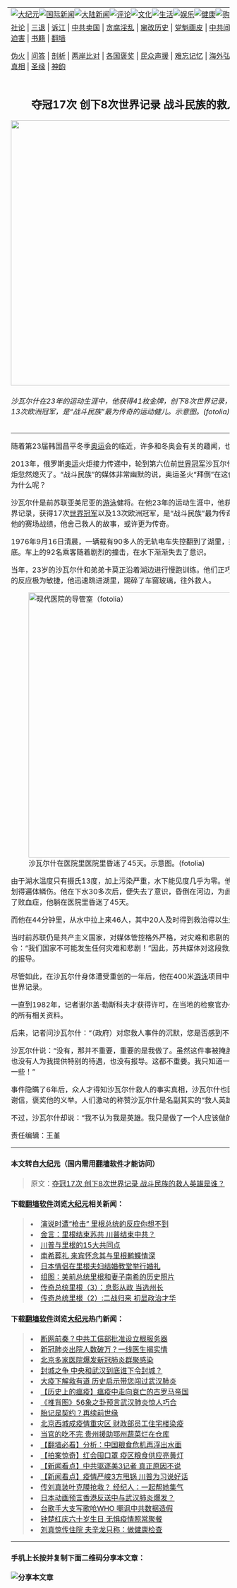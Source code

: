 <a name="1" id="1" target="_blank"></a><span id="1"></span>
<table border="0"><tr><td colspan="2" VALIGN=TOP><a href="https://github.com/upuqsh2796/djy/blob/master/gb/nsc413.md#1"><img src="https://raw.githubusercontent.com/upuqsh2796/www/master/t/djy/1.jpg" title="大纪元"></a><a href="https://github.com/upuqsh2796/djy/blob/master/gb/n24hr.md#1"><img src="https://raw.githubusercontent.com/upuqsh2796/www/master/t/djy/3.jpg" title="国际新闻"></a><a href="https://github.com/upuqsh2796/djy/blob/master/gb/nsc413.md#1"><img src="https://raw.githubusercontent.com/upuqsh2796/www/master/t/djy/4.jpg" title="大陆新闻"></a><a href="https://github.com/upuqsh2796/djy/blob/master/gb/news392.md#1"><img src="https://raw.githubusercontent.com/upuqsh2796/www/master/t/djy/5.jpg" title="评论"></a><a href="https://github.com/upuqsh2796/djy/blob/master/gb/news2007.md#1"><img src="https://raw.githubusercontent.com/upuqsh2796/www/master/t/djy/6.jpg" title="文化"></a><a href="https://github.com/upuqsh2796/djy/blob/master/gb/news2008.md#1"><img src="https://raw.githubusercontent.com/upuqsh2796/www/master/t/djy/7.jpg" title="生活"></a><a href="https://github.com/upuqsh2796/djy/blob/master/gb/ncyule.md#1"><img src="https://raw.githubusercontent.com/upuqsh2796/www/master/t/djy/8.jpg" title="娱乐"></a><a href="https://github.com/upuqsh2796/djy/blob/master/gb/nsc1002.md#1"><img src="https://raw.githubusercontent.com/upuqsh2796/www/master/t/djy/9.jpg" title="健康"><a href="https://www.youlucky.com"><img src="https://raw.githubusercontent.com/upuqsh2796/www/master/t/djy/10.jpg" title="购物"></a><a href="https://donate.epochtimes.com/?utm_medium=epochtimes&utm_source=referral&utm_campaign=donate_button_djyarticleheader"><img src="https://raw.githubusercontent.com/upuqsh2796/www/master/t/djy/12.jpg" title="捐款"></a></td></tr>
<tr><td colspan="2" VALIGN=TOP><a target="_blank" href="https://github.com/upuqsh2796/djy/blob/master/gb/9p.md#1">社论</a> | <a target="_blank" href="https://github.com/upuqsh2796/djy/blob/master/gb/nf5657.md#1">三退</a> | <a target="_blank" href="https://github.com/upuqsh2796/djy/blob/master/gb/nf6123.md#1">诉江</a> | <a target="_blank" href="https://github.com/upuqsh2796/djy/blob/master/gb/nf1176117.md#1">中共卖国</a> | <a target="_blank" href="https://github.com/upuqsh2796/djy/blob/master/gb/nf5773.md#1">贪腐淫乱</a> | <a target="_blank" href="https://github.com/upuqsh2796/djy/blob/master/gb/nf1176115.md#1">窜改历史</a> | <a target="_blank" href="https://github.com/upuqsh2796/djy/blob/master/gb/nf1176107.md#1">党魁画皮</a> | <a target="_blank" href="https://github.com/upuqsh2796/djy/blob/master/gb/nf1320400.md#1">中共间谍</a> | <a target="_blank" href="https://github.com/upuqsh2796/djy/blob/master/gb/nf1176114.md#1">破坏传统</a> | <a target="_blank" href="https://github.com/upuqsh2796/djy/blob/master/gb/nf5287.md#1">恶贯满盈</a> | <a target="_blank" href="https://github.com/upuqsh2796/djy/blob/master/gb/ncid278.md#1">人权</a> | <a target="_blank" href="https://github.com/upuqsh2796/djy/blob/master/gb/nf1176111.md#1">迫害</a> | <a target="_blank" href="https://github.com/upuqsh2796/djy/blob/master/gb/nf1235328.md#1">书籍</a> | <a target="_blank" href="https://github.com/upuqsh2796/www/blob/master/README.md?zsrh#1">翻墙</a></p><p><a target="_blank" href="https://github.com/upuqsh2796/djy/blob/master/gb/nf5562.md#1">伪火</a> | <a target="_blank" href="https://github.com/upuqsh2796/djy/blob/master/gb/nf4378.md#1">问答</a> | <a target="_blank" href="https://github.com/upuqsh2796/djy/blob/master/gb/nf5792.md#1">剖析</a> | <a target="_blank" href="https://github.com/upuqsh2796/djy/blob/master/gb/nf5735.md#1">两岸比对</a> | <a target="_blank" href="https://github.com/upuqsh2796/djy/blob/master/gb/nf6119.md#1">各国褒奖</a> | <a target="_blank" href="https://github.com/upuqsh2796/djy/blob/master/gb/nf6120.md#1">民众声援</a> | <a target="_blank" href="https://github.com/upuqsh2796/djy/blob/master/gb/nf1188594.md#1">难忘记忆</a> | <a target="_blank" href="https://github.com/upuqsh2796/djy/blob/master/gb/nf3180.md#1">海外弘传</a> | <a target="_blank" href="https://github.com/upuqsh2796/djy/blob/master/gb/nf5410.md#1">万人上访</a> | <a target="_blank" href="https://github.com/upuqsh2796/ntdtv/blob/master/gb/prog1530_1.md#1">和平抗议</a> | <a target="_blank" href="https://github.com/upuqsh2796/djy/blob/master/gb/nf4386.md#1">支持</a> | <a target="_blank" href="https://github.com/upuqsh2796/djy/blob/master/gb/nf4389.md#1">真相</a> | <a target="_blank" href="https://github.com/upuqsh2796/djy/blob/master/gb/nf5790.md#1">圣缘</a> | <a target="_blank" href="https://github.com/upuqsh2796/djy/blob/master/gb/nf4786.md#1">神韵</a></td></tr>
<tr><td VALIGN=TOP width="626"><h2 align=center>夺冠17次 创下8次世界记录 战斗民族的救人英雄是谁？</h2>
<img width="600" src="https://i.epochtimes.com/assets/uploads/2018/02/1708291121202483-600x393.jpg" />
<h6>沙瓦尔什在23年的运动生涯中，他获得41枚金牌，创下8次世界记录，获得17次世界冠军以及13次欧洲冠军，是“战斗民族”最为传奇的运动健儿。示意图。(fotolia)
</h6>
<hr>
	<p>随着第23届韩国昌平冬季<a href="https://github.com/upuqsh2796/djy/blob/master/gb/tag/%E5%A5%A5%E8%BF%90.md">奥运</a>会的临近，许多和冬奥会有关的趣闻，也再次被挖掘出来。</p>
<p>2013年，俄罗斯<a href="https://github.com/upuqsh2796/djy/blob/master/gb/tag/%E5%A5%A5%E8%BF%90.md">奥运</a>火炬接力传递中，轮到第六位前<a href="https://github.com/upuqsh2796/djy/blob/master/gb/tag/%E4%B8%96%E7%95%8C%E5%86%A0%E5%86%9B.md">世界冠军</a>沙瓦尔什·弗拉基米尔维奇时，火炬忽然熄灭了。“战斗民族”的媒体非常幽默的说，奥运圣火“拜倒”在这位冠军的勇气中。而这是为什么呢？</p>
<p>沙瓦尔什是前苏联亚美尼亚的<a href="https://github.com/upuqsh2796/djy/blob/master/gb/tag/%E6%B8%B8%E6%B3%B3.md">游泳</a>健将。在他23年的运动生涯中，他获得41枚金牌，创下8次世界记录，获得17次<a href="https://github.com/upuqsh2796/djy/blob/master/gb/tag/%E4%B8%96%E7%95%8C%E5%86%A0%E5%86%9B.md">世界冠军</a>以及13次欧洲冠军，是“战斗民族”最为传奇的运动健儿。不过，比起他的赛场战绩，他舍己救人的故事，或许更为传奇。</p>
<p>1976年9月16日清晨，一辆载有90多人的无轨电车失控翻到了湖里，并迅速沉到10米深的水底。车上的92名乘客随着剧烈的撞击，在水下渐渐失去了意识。</p>
<p>当年，23岁的沙瓦尔什和弟弟卡莫正沿着湖边进行慢跑训练。他们正巧看到了这一幕，沙瓦尔什的反应极为敏捷，他迅速跳进湖里，踢碎了车窗玻璃，往外救人。</p>
<figure id="attachment_10108619" style="width: 600px" class="wp-caption aligncenter"><a href="https://i.epochtimes.com/assets/uploads/2018/02/1512211626402483.jpg"><img class="size-large wp-image-10108619" title="现代医院的导管室（fotolia）" src="https://i.epochtimes.com/assets/uploads/2018/02/1512211626402483-600x400.jpg" alt="现代医院的导管室（fotolia）" width="600" b="400" /></a><figcaption class="wp-caption-text">沙瓦尔什在医院里医院里昏迷了45天。示意图。(fotolia)</figcaption></figure>
<p>由于湖水温度只有摄氏13度，加上污染严重，水下能见度几乎为零。他下水救人时，被车窗玻璃划得遍体鳞伤。他在下水30多次后，便失去了意识，昏倒在河边，为此感染了重度肺炎，也感染了败血症，他躺在医院里昏迷了45天。</p>
<p>而他在44分钟里，从水中拉上来46人，其中20人及时得到救治得以生还。</p>
<p>当时前苏联仍是共产主义国家，对媒体管控格外严格，对灾难和悲剧的报导也严格管控，苏共有令：“我们国家不可能发生任何灾难和悲剧！”因此，苏共媒体对这段救人的义举，没有只言片语的报导。</p>
<p>尽管如此，在沙瓦尔什身体遭受重创的一年后，他在400米<a href="https://github.com/upuqsh2796/djy/blob/master/gb/tag/%E6%B8%B8%E6%B3%B3.md">游泳</a>项目中，依然缔造了3分6.2秒的世界记录。</p>
<p>一直到1982年，记者谢尔盖·勒斯科夫才获得许可，在当地的检察官办公室第一次接触到该事件的所有相关资料。</p>
<p>后来，记者问沙瓦尔什：“（政府）对您救人事件的沉默，您是否感到不公？”</p>
<p>沙瓦尔什说：“没有，那并不重要，重要的是我做了。虽然这件事被掩盖了6年，没有人奖励我，也没有人为我提供特别的待遇，也没有报导。这都不重要。我只知道一点：能救人，我就会好过一些！”</p>
<p>事件隐瞒了6年后，众人才得知沙瓦尔什救人的事实真相，沙瓦尔什也因此收到了近20万封的感谢信，褒奖他的义举。人们激动的称赞沙瓦尔什是名副其实的“救人英雄”。</p>
<p>不过，沙瓦尔什却说：“我不认为我是英雄。我只是做了一个人应该做的事。”</p>
<p>责任编辑：王堇</p>
	
<hr>

#### 本文转自<a href="https://www.epochtimes.com">大纪元</a>（国内需用<a href="https://git.io/JesJV">翻墙软件</a>才能访问）
> 原文：<a href="https://www.epochtimes.com/gb/18/2/2/n10108189.htm">夺冠17次 创下8次世界记录 战斗民族的救人英雄是谁？</a>


#### 下载<a href="https://git.io/JesJV">翻墙软件</a>浏览<a href="https://www.epochtimes.com">大纪元</a>相关新闻：
> <li><a href="https://www.epochtimes.com/gb/18/11/13/n10848000.htm">演说时遭“枪击” 里根总统的反应你想不到</a></li>
> <li><a href="https://www.epochtimes.com/gb/16/11/14/n8491017.htm">金言：里根结束苏共 川普结束中共？</a></li>
> <li><a href="https://www.epochtimes.com/gb/16/4/11/n7544076.htm">川普与里根的15大共同点</a></li>
> <li><a href="https://www.epochtimes.com/gb/16/3/12/n4660577.htm">南希葬礼 来宾怀念其与里根鹣鲽情深</a></li>
> <li><a href="https://www.epochtimes.com/gb/16/3/8/n4656944.htm">日本情侣在里根夫妇结婚教堂举行婚礼</a></li>
> <li><a href="https://www.epochtimes.com/gb/16/3/7/n4656177.htm">组图：美前总统里根和妻子南希的历史照片</a></li>
> <li><a href="https://github.com/upuqsh2796/djy/blob/master/gb/18/12/21/n10925669.md">传奇总统里根（3）：息影从政 当选州长</a></li>
> <li><a href="https://github.com/upuqsh2796/djy/blob/master/gb/18/12/19/n10919484.md">传奇总统里根（2）:二战归来 初显政治才华</a></li>

#### 下载<a href="https://git.io/JesJV">翻墙软件</a>浏览<a href="https://www.epochtimes.com">大纪元</a>热门新闻：
> <li><a href="https://www.epochtimes.com/gb/20/2/20/n11883520.htm">断网前奏？中共工信部批准设立根服务器</a></li>
> <li><a href="https://www.epochtimes.com/gb/20/2/20/n11883869.htm">新冠肺炎出院人数破万？一线医生揭实情</a></li>
> <li><a href="https://www.epochtimes.com/gb/20/2/21/n11884463.htm">北京多家医院爆发新冠肺炎群聚感染</a></li>
> <li><a href="https://www.epochtimes.com/gb/20/2/20/n11883802.htm">封城之争 中央和武汉到底谁下令封城？</a></li>
> <li><a href="https://www.epochtimes.com/gb/20/2/14/n11869946.htm">大疫下解救有道 历史启示带您闯过武汉肺炎</a></li>
> <li><a href="https://www.epochtimes.com/gb/20/2/14/n11869721.htm">【历史上的瘟疫】瘟疫中走向衰亡的古罗马帝国</a></li>
> <li><a href="https://www.epochtimes.com/gb/20/2/11/n11860850.htm">《推背图》56象之卦预言武汉肺炎惊人巧合</a></li>
> <li><a href="https://www.epochtimes.com/gb/20/2/12/n11864598.htm">胎记是契约？再续前世缘</a></li>
> <li><a href="https://www.epochtimes.com/gb/20/2/19/n11881404.htm">北京西城成疫情重灾区 财政部员工住宅楼染疫</a></li>
> <li><a href="https://www.epochtimes.com/gb/20/2/19/n11880959.htm">当官的吃不完 贵州援助鄂州蔬菜烂在仓库</a></li>
> <li><a href="https://www.epochtimes.com/gb/20/2/19/n11879605.htm">【翻墙必看】分析：中国粮食危机再浮出水面</a></li>
> <li><a href="https://www.epochtimes.com/gb/20/2/19/n11878995.htm">【拍案惊奇】红会囤口罩 疫区粮食供应亮黄灯</a></li>
> <li><a href="https://www.epochtimes.com/gb/20/2/20/n11883841.htm">【新闻看点】中共驱逐美3记者 真正原因不说</a></li>
> <li><a href="https://www.epochtimes.com/gb/20/2/19/n11881049.htm">【新闻看点】疫情严峻3方甩锅 川普为习说好话</a></li>
> <li><a href="https://www.epochtimes.com/gb/20/2/20/n11882631.htm">传刘真装叶克膜抢救？ 经纪人：一起帮她集气</a></li>
> <li><a href="https://www.epochtimes.com/gb/20/2/19/n11879753.htm">日本动画预言香港反送中与武汉肺炎爆发？</a></li>
> <li><a href="https://www.epochtimes.com/gb/20/2/18/n11878461.htm">台歌手大支写歌呛WHO 嘲讽中共数据造假</a></li>
> <li><a href="https://www.epochtimes.com/gb/20/2/18/n11878722.htm">钟楚红庆六十岁生日 无惧疫情照常聚餐</a></li>
> <li><a href="https://www.epochtimes.com/gb/20/2/19/n11880584.htm">刘真惊传住院 夫辛龙只称：做健康检查</a></li>
<hr>

#### 手机上长按并复制下面二维码分享本文章：<br><br><img src="http://d1p1.ip.zn2.us/v.php?action=qrcode&url=https://github.com/upuqsh2796/djy/blob/master/gb/18/2/2/n10108189.md%231" title="分享本文章"></td><td VALIGN=TOP><a href="https://github.com/upuqsh2796/djy/blob/master/gb/16/1/21/n4622075.md?dfh#1" target="_blank"><img src="https://raw.githubusercontent.com/upuqsh2796/djy/master/gb/300/wei-f1.jpg" title="中共的伪火骗局"  alt="中共的伪火骗局"></a><br><a href="https://github.com/upuqsh2796/www/blob/master/README.md?dfh#9" target="_blank"><img src="https://raw.githubusercontent.com/upuqsh2796/djy/master/gb/300/yong-h.jpg" title="永恒的见证"  alt="永恒的见证"></a><br><a href="https://github.com/upuqsh2796/djy/blob/master/gb/13/9/29/n3974789.md?dfh#1" target="_blank"><img src="https://raw.githubusercontent.com/upuqsh2796/djy/master/gb/300/shang-lnz.jpg" title="善良女子被中共投男牢"  alt="善良女子被中共投男牢"></a><br><a href="https://github.com/upuqsh2796/djy/blob/master/gb/16/3/16/n4663449.md?dfh#1" target="_blank"><img src="https://raw.githubusercontent.com/upuqsh2796/djy/master/gb/300/huo-z3.jpg" title="警卫目击活摘器官"  alt="警卫目击活摘器官"></a><br><a href="https://github.com/upuqsh2796/djy/blob/master/gb/16/8/7/n8177641.md?dfh#1" target="_blank"><img src="https://raw.githubusercontent.com/upuqsh2796/djy/master/gb/300/huo-z4.jpg" title="证人描述活摘恐怖"  alt="证人描述活摘恐怖"></a><br><a href="https://github.com/upuqsh2796/djy/blob/master/gb/10/4/19/n2881569.md?dfh#1" target="_blank"><img src="https://raw.githubusercontent.com/upuqsh2796/djy/master/gb/300/huo-z1.jpg" title="揭开活摘器官黑幕"  alt="揭开活摘器官黑幕"></a><br><a href="https://github.com/upuqsh2796/djy/blob/master/gb/10/11/7/n3077476.md?dfh#1" target="_blank"><img src="https://raw.githubusercontent.com/upuqsh2796/djy/master/gb/300/ma-ks.jpg" title="马克思的成魔之路"  alt="马克思的成魔之路"></a><br><a href="https://github.com/upuqsh2796/djy/blob/master/gb/14/6/9/n4173977.md?dfh#1" target="_blank"><img src="https://raw.githubusercontent.com/upuqsh2796/djy/master/gb/300/chang-zs.jpg" title="藏字石 蕴天机"  alt="藏字石 蕴天机"></a><br><a href="https://github.com/upuqsh2796/djy/blob/master/gb/18/5/10/n10381511.md?dfh#1" target="_blank"><img src="https://raw.githubusercontent.com/upuqsh2796/djy/master/gb/300/st1.jpg" title="关注3亿人三退"  alt="关注3亿人三退"></a><br><a href="https://github.com/upuqsh2796/djy/blob/master/gb/18/3/21/n10237682.md?dfh#1" target="_blank"><img src="https://raw.githubusercontent.com/upuqsh2796/djy/master/gb/300/jie-t.jpg" title="解体中共复兴中华"  alt="解体中共复兴中华"></a><br><a href="https://github.com/upuqsh2796/djy/blob/master/gb/9/2/9/n2422991.md?dfh#1" target="_blank"><img src="https://raw.githubusercontent.com/upuqsh2796/djy/master/gb/300/gao-zs.jpg" title="中共迫害良心律师"  alt="中共迫害良心律师"></a><br><a href="https://github.com/upuqsh2796/djy/blob/master/gb/18/12/9/n10900044.md?dfh#1" target="_blank"><img src="https://raw.githubusercontent.com/upuqsh2796/djy/master/gb/300/sj1.jpg" title="303万人举报江泽民"  alt="303万人举报江泽民"></a><br><a href="https://github.com/upuqsh2796/djy/blob/master/gb/18/8/28/n10672014.md?dfh#1" target="_blank"><img src="https://raw.githubusercontent.com/upuqsh2796/djy/master/gb/300/sj2.jpg" title="这些官员为何起诉江泽民"  alt="这些官员为何起诉江泽民"></a><br><a href="https://github.com/upuqsh2796/djy/blob/master/gb/8/12/18/n2367165.md?dfh#1" target="_blank"><img src="https://raw.githubusercontent.com/upuqsh2796/djy/master/gb/300/liangan.jpg" title="海峡两岸的强烈对比"  alt="海峡两岸的强烈对比"></a><br><a href="https://github.com/upuqsh2796/djy/blob/master/gb/15/12/10/n4593139.md?dfh#1" target="_blank"><img src="https://raw.githubusercontent.com/upuqsh2796/djy/master/gb/300/jia-ndzl.jpg" title="加拿大总理的贺信"  alt="加拿大总理的贺信"></a><br><a href="https://github.com/upuqsh2796/djy/blob/master/gb/11/6/17/n3289382.md?dfh#1" target="_blank"><img src="https://raw.githubusercontent.com/upuqsh2796/djy/master/gb/300/xiao-wd.jpg" title="探寻真相兼听则明"  alt="探寻真相兼听则明"></a><br><a href="https://github.com/upuqsh2796/djy/blob/master/gb/18/10/27/n10812623.md?dfh#1" target="_blank"><img src="https://raw.githubusercontent.com/upuqsh2796/djy/master/gb/300/yindu.jpg" title="印度媒体报道东方"  alt="印度媒体报道东方"></a><br><a href="https://github.com/upuqsh2796/djy/blob/master/gb/18/6/9/n10469652.md?dfh#1" target="_blank"><img src="https://raw.githubusercontent.com/upuqsh2796/djy/master/gb/300/xie-j.jpg" title="不一样的海外校园"  alt="不一样的海外校园"></a><br><a href="https://github.com/upuqsh2796/djy/blob/master/gb/7/4/5/n1669415.md?dfh#1" target="_blank"><img src="https://raw.githubusercontent.com/upuqsh2796/djy/master/gb/300/li-up.jpg" title="从大师到徒弟的传奇"  alt="从大师到徒弟的传奇"></a><br><a href="https://github.com/upuqsh2796/djy/blob/master/gb/17/5/26/n9191512.md?dfh#1" target="_blank"><img src="https://raw.githubusercontent.com/upuqsh2796/djy/master/gb/300/zfl2.jpg" title="亿万人与东方一本奇书"  alt="亿万人与东方一本奇书"></a><br><a href="https://github.com/upuqsh2796/djy/blob/master/gb/13/11/27/n4020290.md?dfh#1" target="_blank"><img src="https://raw.githubusercontent.com/upuqsh2796/djy/master/gb/300/zhen-h.jpg" title="大陆见不到的震撼场面"  alt="大陆见不到的震撼场面"></a><br><a href="https://github.com/upuqsh2796/djy/blob/master/gb/15/7/17/n4482910.md?dfh#1" target="_blank"><img src="https://raw.githubusercontent.com/upuqsh2796/djy/master/gb/300/dalu-sk.jpg" title="人心向善 大陆当初盛况"  alt="人心向善 大陆当初盛况"></a><br><a href="https://github.com/upuqsh2796/djy/blob/master/gb/19/1/5/n10955468.md?dfh#1" target="_blank"><img src="https://raw.githubusercontent.com/upuqsh2796/djy/master/gb/300/zfl1.jpg" title="追寻真理 这书讲什么"  alt="追寻真理 这书讲什么"></a><br><a href="https://github.com/upuqsh2796/www/blob/master/README.md?dfh#1" target="_blank"><img src="https://raw.githubusercontent.com/upuqsh2796/djy/master/gb/300/fq1.jpg" title="下载免费翻墙软件"  alt="下载免费翻墙软件"></a><br></td></tr></table>
